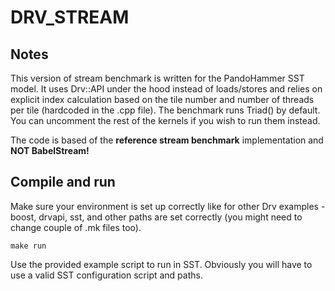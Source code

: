 <!--
  ~ SPDX-License-Identifier: MIT
  ~ Copyright (c) 2023. University of Texas at Austin. All rights reserved.
  -->

# DRV_STREAM

## Notes
This version of stream benchmark is written for the PandoHammer SST model.
It uses Drv::API under the hood instead of loads/stores and relies on explicit index calculation
based on the tile number and number of threads per tile (hardcoded in the .cpp file).
The benchmark runs Triad() by default. You can uncomment the rest of the kernels if you wish to run them instead.

The code is based of the **reference stream benchmark** implementation and **NOT BabelStream!**

## Compile and run
Make sure your environment is set up correctly like for other Drv examples - boost, drvapi, sst, and other paths are set correctly (you might need to change couple of .mk files too).
```
make run
```
Use the provided example script to run in SST. Obviously you will have to use a valid SST configuration script and paths.
